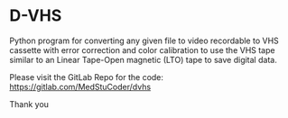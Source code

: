# D-VHS
Python program for converting any given file to video recordable to VHS cassette with error correction and color calibration to use the VHS tape similar to an Linear Tape-Open magnetic (LTO) tape to save digital data.

Please visit the GitLab Repo for the code:
https://gitlab.com/MedStuCoder/dvhs

Thank you


